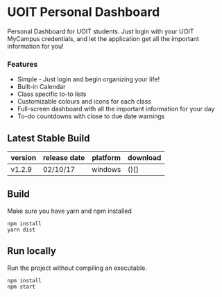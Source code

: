 # UOIT Personal Dashboard

Personal Dashboard for UOIT students.
Just login with your UOIT MyCampus credentials, and let the application get all the important information for you!

### Features
* Simple - Just login and begin organizing your life!
* Built-in Calendar
* Class specific to-to lists
* Customizable colours and icons for each class
* Full-screen dashboard with all the important information for your day
* To-do countdowns with close to due date warnings

## Latest Stable Build

version|release date|platform|download
---|---|---|---
v1.2.9|02/10/17|windows|()[]


## Build

Make sure you have yarn and npm installed
```
npm install
yarn dist
```

## Run locally
Run the project without compiling an executable.

```
npm install
npm start
```
